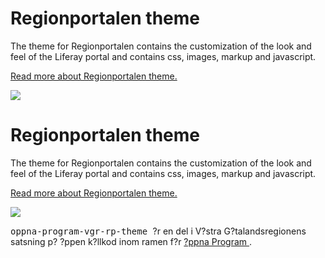 
<td id="wikicontent" class="psdescription">
  <h1>
    <a name="Regionportalen_theme">
    </a>
    Regionportalen theme
    <a href="#Regionportalen_theme" class="section_anchor">
    </a>
  </h1>
  <p>
    The theme for Regionportalen contains the customization of the look and feel of the Liferay portal and contains css, images, markup and javascript. 
  </p>
  <p>
    <a href="https://github.com/Vastra-Gotalandsregionen/oppna-program-vgr-rp-theme/wiki/ThemeOverview" rel="nofollow">
      Read more about Regionportalen theme.
    </a>
  </p>
  <p>
    <img src="https://github.com/Vastra-Gotalandsregionen/oppna-program-vgr-rp-theme/wiki/regionportalen-theme.jpg"/>
  </p>
</td>

<td id="wikicontent" class="psdescription">
  <h1>
    <a name="Regionportalen_theme">
    </a>
    Regionportalen theme
    <a href="#Regionportalen_theme" class="section_anchor">
    </a>
  </h1>
  <p>
    The theme for Regionportalen contains the customization of the look and feel of the Liferay portal and contains css, images, markup and javascript. 
  </p>
  <p>
    <a href="https://github.com/Vastra-Gotalandsregionen/oppna-program-vgr-rp-theme/wiki/ThemeOverview" rel="nofollow">
      Read more about Regionportalen theme.
    </a>
  </p>
  <p>
    <img src="https://github.com/Vastra-Gotalandsregionen/oppna-program-vgr-rp-theme/wiki/regionportalen-theme.jpg"/>
  </p>
</td>

  <p>
    <tt>
      oppna-program-vgr-rp-theme
    </tt>
     ?r en del i V?stra G?talandsregionens satsning p? ?ppen k?llkod inom ramen f?r 
    <a href="https://github.com/Vastra-Gotalandsregionen//oppna-program">
      ?ppna Program
    </a>
    . 
  </p>